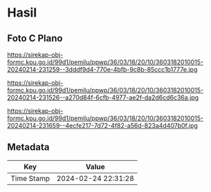 # Hasil

## Foto C Plano

https://sirekap-obj-formc.kpu.go.id/99d1/pemilu/ppwp/36/03/18/20/10/3603182010015-20240214-231259--3dddf9d4-770e-4bfb-9c8b-85ccc1b1777e.jpg

https://sirekap-obj-formc.kpu.go.id/99d1/pemilu/ppwp/36/03/18/20/10/3603182010015-20240214-231526--a270d84f-6cfb-4977-ae2f-da2d6cd6c36a.jpg

https://sirekap-obj-formc.kpu.go.id/99d1/pemilu/ppwp/36/03/18/20/10/3603182010015-20240214-231659--4ecfe217-7d72-4f82-a56d-823a4d407b0f.jpg


## Metadata

| Key        | Value               |
| ---------- | ------------------- |
| Time Stamp | 2024-02-24 22:31:28 |



